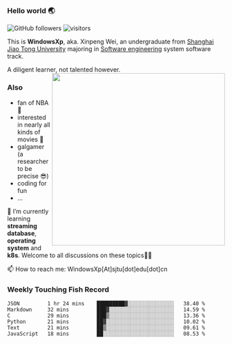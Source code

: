 <!--
**WindowsXp-Beta/WindowsXp-Beta** is a ✨ _special_ ✨ repository because its `README.md` (this file) appears on your GitHub profile.

Here are some ideas to get you started:

- 🔭 I’m currently working on ...
- 🌱 I’m currently learning ...
- 👯 I’m looking to collaborate on ...
- 🤔 I’m looking for help with ...
- 💬 Ask me about ...
- 📫 How to reach me: ...
- 😄 Pronouns: ...
- ⚡ Fun fact: ...
-->
### Hello world :earth_asia:
![GitHub followers](https://img.shields.io/github/followers/WindowsXp-Beta?style=social)
![visitors](https://visitor-badge.glitch.me/badge?page_id=WindowsXp-Beta)

This is **WindowsXp**, aka. Xinpeng Wei, an undergraduate from [Shanghai Jiao Tong University](http://en.sjtu.edu.cn/) majoring in [Software engineering](http://www.se.sjtu.edu.cn/) system software track.

A diligent learner, not talented however.<img align='right' src='https://github-readme-stats.vercel.app/api/top-langs/?username=WindowsXp-Beta&layout=compact&hide=scss,hcl,Tcl&langs_count=10&theme=tokyonight' width='400px'>

### Also
- fan of NBA :basketball:
- interested in nearly all kinds of movies :movie_camera:
- galgamer (a researcher to be precise :sunglasses:)
- coding for fun
- ...

🤔 I’m currently learning **streaming database**, **operating system** and **k8s**. Welcome to all discussions on these topics🍻🍻

📫 How to reach me: WindowsXp[At]sjtu[dot]edu[dot]cn

### Weekly Touching Fish Record

<!--START_SECTION:waka-->

```text
JSON         1 hr 24 mins    █████████▓░░░░░░░░░░░░░░░   38.40 %
Markdown     32 mins         ███▓░░░░░░░░░░░░░░░░░░░░░   14.59 %
C            29 mins         ███▒░░░░░░░░░░░░░░░░░░░░░   13.36 %
Python       21 mins         ██▓░░░░░░░░░░░░░░░░░░░░░░   10.02 %
Text         21 mins         ██▒░░░░░░░░░░░░░░░░░░░░░░   09.61 %
JavaScript   18 mins         ██░░░░░░░░░░░░░░░░░░░░░░░   08.53 %
```

<!--END_SECTION:waka-->
